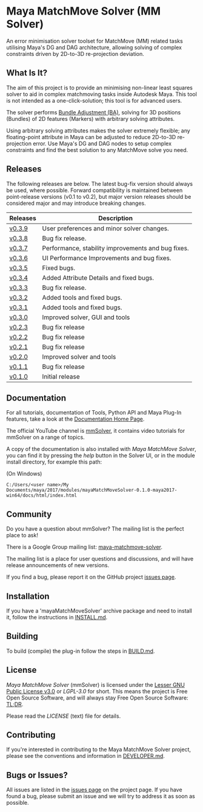 # Maya MatchMove Solver (MM Solver)

An error minimisation solver toolset for MatchMove (MM) related 
tasks utilising Maya's DG and DAG architecture, allowing solving of
complex constraints driven by 2D-to-3D re-projection deviation.

## What Is It?

The aim of this project is to provide an minimising non-linear
least squares solver to aid in complex matchmoving tasks
inside Autodesk Maya. This tool is not intended as a
one-click-solution; this tool is for advanced users.

The solver performs [Bundle Adjustment
(BA)](https://en.wikipedia.org/wiki/Bundle_adjustment), solving for 3D
positions (Bundles) of 2D features (Markers) with arbitrary solving
attributes.

Using arbitrary solving attributes makes the solver extremely
flexible; any floating-point attribute in Maya can be adjusted to
reduce 2D-to-3D re-projection error. Use Maya's DG and DAG nodes to
setup complex constraints and find the best solution to any
MatchMove solve you need.

## Releases

The following releases are below. The latest bug-fix version should
always be used, where possible. Forward compatibility is maintained
between point-release versions (v0.1 to v0.2), but major version
releases should be considered major and may introduce breaking
changes.

| Releases                                                                              | Description                                        |
| ------------------------------------------------------------------------------------- | -------------------------------------------------- |
| [v0.3.9](https://github.com/david-cattermole/mayaMatchMoveSolver/releases/tag/v0.3.9) | User preferences and minor solver changes.         |
| [v0.3.8](https://github.com/david-cattermole/mayaMatchMoveSolver/releases/tag/v0.3.8) | Bug fix release.                                   |
| [v0.3.7](https://github.com/david-cattermole/mayaMatchMoveSolver/releases/tag/v0.3.7) | Performance, stability improvements and bug fixes. |
| [v0.3.6](https://github.com/david-cattermole/mayaMatchMoveSolver/releases/tag/v0.3.6) | UI Performance Improvements and bug fixes.         |
| [v0.3.5](https://github.com/david-cattermole/mayaMatchMoveSolver/releases/tag/v0.3.5) | Fixed bugs.                                        |
| [v0.3.4](https://github.com/david-cattermole/mayaMatchMoveSolver/releases/tag/v0.3.4) | Added Attribute Details and fixed bugs.            |
| [v0.3.3](https://github.com/david-cattermole/mayaMatchMoveSolver/releases/tag/v0.3.3) | Bug fix release.                                   |
| [v0.3.2](https://github.com/david-cattermole/mayaMatchMoveSolver/releases/tag/v0.3.2) | Added tools and fixed bugs.                        |
| [v0.3.1](https://github.com/david-cattermole/mayaMatchMoveSolver/releases/tag/v0.3.1) | Added tools and fixed bugs.                        |
| [v0.3.0](https://github.com/david-cattermole/mayaMatchMoveSolver/releases/tag/v0.3.0) | Improved solver, GUI and tools                     |
| [v0.2.3](https://github.com/david-cattermole/mayaMatchMoveSolver/releases/tag/v0.2.3) | Bug fix release                                    |
| [v0.2.2](https://github.com/david-cattermole/mayaMatchMoveSolver/releases/tag/v0.2.2) | Bug fix release                                    |
| [v0.2.1](https://github.com/david-cattermole/mayaMatchMoveSolver/releases/tag/v0.2.1) | Bug fix release                                    |
| [v0.2.0](https://github.com/david-cattermole/mayaMatchMoveSolver/releases/tag/v0.2.0) | Improved solver and tools                          |
| [v0.1.1](https://github.com/david-cattermole/mayaMatchMoveSolver/releases/tag/v0.1.1) | Bug fix release                                    |
| [v0.1.0](https://github.com/david-cattermole/mayaMatchMoveSolver/releases/tag/v0.1.0) | Initial release                                    |

## Documentation

For all tutorials, documentation of Tools, Python API and Maya Plug-In
features, take a look at the
[Documentation Home Page](https://david-cattermole.github.io/mayaMatchMoveSolver/).

The official YouTube channel is 
[mmSolver](https://www.youtube.com/channel/UCndLPvFXd9Os7m9sc2Bbbsw), 
it contains video tutorials for mmSolver on a range of topics. 

A copy of the documentation is also installed with *Maya MatchMove
Solver*, you can find it by pressing the *help* button in the Solver
UI, or in the module install directory, for example this path:

(On Windows)
```
C:/Users/<user name>/My Documents/maya/2017/modules/mayaMatchMoveSolver-0.1.0-maya2017-win64/docs/html/index.html
```

## Community

Do you have a question about mmSolver?
The mailing list is the perfect place to ask!

There is a Google Group mailing list:
[maya-matchmove-solver](https://groups.google.com/forum/#!forum/maya-matchmove-solver).

The mailing list is a place for user questions and discussions, and
will have release announcements of new versions.

If you find a bug, please report it on the GitHub project
[issues page](https://github.com/david-cattermole/mayaMatchMoveSolver/issues).

## Installation

If you have a 'mayaMatchMoveSolver' archive package and need to
install it, follow the instructions in
[INSTALL.md](https://github.com/david-cattermole/mayaMatchMoveSolver/blob/master/INSTALL.md).

## Building

To build (compile) the plug-in follow the steps in
[BUILD.md](https://github.com/david-cattermole/mayaMatchMoveSolver/blob/master/BUILD.md).

## License

*Maya MatchMove Solver* (mmSolver) is licensed under the
[Lesser GNU Public License v3.0](https://github.com/david-cattermole/mayaMatchMoveSolver/blob/master/LICENSE)
or *LGPL-3.0* for short.
This means the project is Free Open Source Software, and will always
stay Free Open Source Software:
[TL;DR](https://www.tldrlegal.com/l/lgpl-3.0).

Please read the *LICENSE* (text) file for details.

## Contributing

If you're interested in contributing to the Maya MatchMove Solver
project, please see the conventions and information in
[DEVELOPER.md](https://github.com/david-cattermole/mayaMatchMoveSolver/blob/master/DEVELOPER.md).

## Bugs or Issues?

All issues are listed in the
[issues page](https://github.com/david-cattermole/mayaMatchMoveSolver/issues)
on the project page. If you have found a bug, please submit an issue and we will
try to address it as soon as possible.
